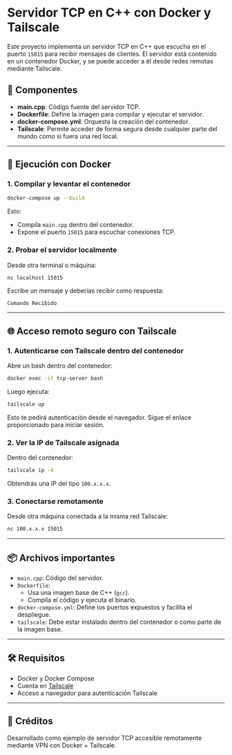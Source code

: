 # Servidor TCP en C++ con Docker y Tailscale

Este proyecto implementa un servidor TCP en C++ que escucha en el puerto `15015` para recibir mensajes de clientes. El servidor está contenido en un contenedor Docker, y se puede acceder a él desde redes remotas mediante Tailscale.

## 🧱 Componentes

- **main.cpp**: Código fuente del servidor TCP.
- **Dockerfile**: Define la imagen para compilar y ejecutar el servidor.
- **docker-compose.yml**: Orquesta la creación del contenedor.
- **Tailscale**: Permite acceder de forma segura desde cualquier parte del mundo como si fuera una red local.

---

## 🚀 Ejecución con Docker

### 1. Compilar y levantar el contenedor

```bash
docker-compose up --build
```

Esto:
- Compila `main.cpp` dentro del contenedor.
- Expone el puerto `15015` para escuchar conexiones TCP.

### 2. Probar el servidor localmente

Desde otra terminal o máquina:

```bash
nc localhost 15015
```

Escribe un mensaje y deberías recibir como respuesta:

```
Comando Recibido
```

---

## 🌐 Acceso remoto seguro con Tailscale

### 1. Autenticarse con Tailscale dentro del contenedor

Abre un bash dentro del contenedor:

```bash
docker exec -it tcp-server bash
```

Luego ejecuta:

```bash
tailscale up
```

Esto te pedirá autenticación desde el navegador. Sigue el enlace proporcionado para iniciar sesión.

### 2. Ver la IP de Tailscale asignada

Dentro del contenedor:

```bash
tailscale ip -4
```

Obtendrás una IP del tipo `100.x.x.x`.

### 3. Conectarse remotamente

Desde otra máquina conectada a la misma red Tailscale:

```bash
nc 100.x.x.x 15015
```

---

## 📦 Archivos importantes

- `main.cpp`: Código del servidor.
- `Dockerfile`: 
  - Usa una imagen base de C++ (`gcc`).
  - Compila el código y ejecuta el binario.
- `docker-compose.yml`: Define los puertos expuestos y facilita el despliegue.
- `tailscale`: Debe estar instalado dentro del contenedor o como parte de la imagen base.

---

## 🛠 Requisitos

- Docker y Docker Compose
- Cuenta en [Tailscale](https://tailscale.com/)
- Acceso a navegador para autenticación Tailscale

---

## 🧾 Créditos

Desarrollado como ejemplo de servidor TCP accesible remotamente mediante VPN con Docker + Tailscale.

